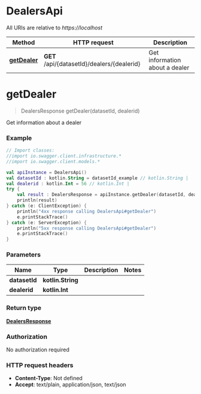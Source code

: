 # DealersApi

All URIs are relative to *https://localhost*

Method | HTTP request | Description
------------- | ------------- | -------------
[**getDealer**](DealersApi.md#getDealer) | **GET** /api/{datasetId}/dealers/{dealerid} | Get information about a dealer


<a name="getDealer"></a>
# **getDealer**
> DealersResponse getDealer(datasetId, dealerid)

Get information about a dealer

### Example
```kotlin
// Import classes:
//import io.swagger.client.infrastructure.*
//import io.swagger.client.models.*

val apiInstance = DealersApi()
val datasetId : kotlin.String = datasetId_example // kotlin.String | 
val dealerid : kotlin.Int = 56 // kotlin.Int | 
try {
    val result : DealersResponse = apiInstance.getDealer(datasetId, dealerid)
    println(result)
} catch (e: ClientException) {
    println("4xx response calling DealersApi#getDealer")
    e.printStackTrace()
} catch (e: ServerException) {
    println("5xx response calling DealersApi#getDealer")
    e.printStackTrace()
}
```

### Parameters

Name | Type | Description  | Notes
------------- | ------------- | ------------- | -------------
 **datasetId** | **kotlin.String**|  |
 **dealerid** | **kotlin.Int**|  |

### Return type

[**DealersResponse**](DealersResponse.md)

### Authorization

No authorization required

### HTTP request headers

 - **Content-Type**: Not defined
 - **Accept**: text/plain, application/json, text/json

